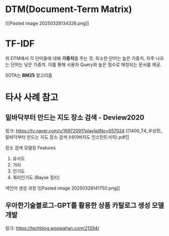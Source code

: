 # DTM(Document-Term Matrix)
![[Pasted image 20250328134326.png]]

# TF-IDF
위 DTM에서 각 단어들에 대해 **가중치**를 주는 것.
희소한 단어는 높은 가중치, 자주 나오는 단어는 낮은 가중치.
이를 통해 사용자 Query와 높은 점수로 매칭되는 문서를 제공.

SOTA는 **BM25** 알고리즘

# 타사 사례 참고
## 밑바닥부터 만드는 지도 장소 검색 - Deview2020
링크: https://tv.naver.com/v/16972091?playlistNo=657024
[[1400_T4_우성민_밑바닥부터 만드는 지도 장소 검색 (네이버지도 인스턴트서치).pdf]]

장소 검색 모델링 Features
1. 유사도
2. 거리
3. 인기도
4. 쿼리인기도 (Bayse 정리)

색인어 생성 과정
![[Pasted image 20250328141750.png]]

## 우아한기술블로그-GPT를 활용한 상품 카탈로그 생성 모델 개발
링크: https://techblog.woowahan.com/21294/